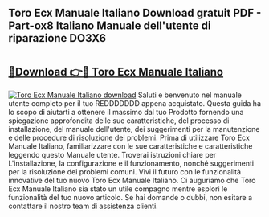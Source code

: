 ## Toro Ecx Manuale Italiano Download gratuit PDF - Part-ox8 Italiano Manuale dell'utente di riparazione DO3X6

# <h2><a href="http://dfbmum.blite.top/?on=Toro+Ecx+Manuale+Italiano">🔗Download 👉🔴 Toro Ecx Manuale Italiano</a></h2>

[![Toro Ecx Manuale Italiano download](https://i.imgur.com/lujVjoI.png)](http://dfbmum.blite.top/?on=Toro+Ecx+Manuale+Italiano)
Saluti e benvenuto nel manuale utente completo per il tuo REDDDDDDD appena acquistato. Questa guida ha lo scopo di aiutarti a ottenere il massimo dal tuo Prodotto fornendo una spiegazione approfondita delle sue caratteristiche, del processo di installazione, del manuale dell'utente, dei suggerimenti per la manutenzione e delle procedure di risoluzione dei problemi. Prima di utilizzare Toro Ecx Manuale Italiano, familiarizzare con le sue caratteristiche e caratteristiche leggendo questo Manuale utente. Troverai istruzioni chiare per L'installazione, la configurazione e il funzionamento, nonché suggerimenti per la risoluzione dei problemi comuni. Vivi il futuro con le funzionalità innovative del tuo nuovo Toro Ecx Manuale Italiano. Ci auguriamo che Toro Ecx Manuale Italiano sia stato un utile compagno mentre esplori le funzionalità del tuo nuovo articolo. Se hai domande o dubbi, non esitare a contattare il nostro team di assistenza clienti.
